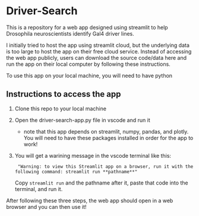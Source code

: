 # Driver-Search

This is a repository for a web app designed using streamlit to help Drosophila neuroscientists identify Gal4 driver lines.

I initially tried to host the app using streamlit cloud, but the underlying data is too large to host the app on their free cloud service. Instead of accessing the web 
app publicly, users can download the source code/data here and run the app on their local computer by following these instructions.

To use this app on your local machine, you will need to have python

## Instructions to access the app

1) Clone this repo to your local machine
2) Open the driver-search-app.py file in vscode and run it
    - note that this app depends on streamlit, numpy, pandas, and plotly. You will need to have these packages 
      installed in order for the app to work!
3) You will get a warining message in the vscode terminal like this: 

        "Warning: to view this Streamlit app on a browser, run it with the following command: streamlit run **pathname**"

    Copy `streamlit run` and the pathname after it, paste that code into the terminal, and run it. 

After following these three steps, the web app should open in a web browser and you can then use it!
    
